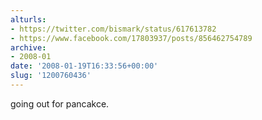 ```yaml
---
alturls:
- https://twitter.com/bismark/status/617613782
- https://www.facebook.com/17803937/posts/856462754789
archive:
- 2008-01
date: '2008-01-19T16:33:56+00:00'
slug: '1200760436'
---
```


going out for pancakce.

